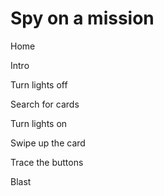 # Spy on a mission

Home

Intro

Turn lights off

Search for cards

Turn lights on

Swipe up the card

Trace the buttons

Blast